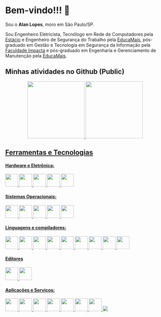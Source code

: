 # Bem-vindo!!! 👋

Sou o **Alan Lopes**, moro em São Paulo/SP.

Sou Engenheiro Eletricista, Tecnólogo em Rede de Computadores pela [Estácio](https://www.estacio.br/) e Engenheiro de Segurança do Trabalho pela [EducaMais](https://www.faculdadeeducamais.edu.br/), pós-graduado em Gestão e Tecnologia em Segurança da Informação pela [Faculdade Impacta](https://www.impacta.edu.br/) e pós-graduado em Engenharia e Gerenciamento de Manutenção pela [EducaMais](https://www.faculdadeeducamais.edu.br/).

## Minhas atividades no Github (Public)
<div align="center">
  <a href="https://github.com/sisfenix">
  <img height="180em" src="https://github-readme-stats.vercel.app/api?username=sisfenix&show_icons=true&theme=dark&include_all_commits=true&count_private=true"/>
  <img height="180em" src="https://github-readme-stats.vercel.app/api/top-langs/?username=sisfenix&layout=compact&langs_count=10&theme=dark"/>
</div>

## Ferramentas e Tecnologias
#### Hardware e Eletrônica:
<code><img src="https://cdn.jsdelivr.net/gh/devicons/devicon/icons/arduino/arduino-original.svg" width="40" height="40"/></code>
<code><img src="https://cdn.jsdelivr.net/gh/devicons/devicon/icons/electron/electron-original.svg" width="40" height="40"/></code>
<code><img src="https://cdn.jsdelivr.net/gh/devicons/devicon/icons/raspberrypi/raspberrypi-original.svg" width="40" height="40"/></code>
<code><img src="https://cdn.jsdelivr.net/gh/devicons/devicon/icons/ifttt/ifttt-original.svg" width="40" height="40"/></code>
<code><img src="https://cdn.jsdelivr.net/gh/devicons/devicon/icons/matlab/matlab-original.svg" width="40" height="40"/></code>

#### Sistemas Operacionais:
<code><img src="https://cdn.jsdelivr.net/gh/devicons/devicon/icons/msdos/msdos-original.svg" width="40" height="40"/></code>
<code><img src="https://cdn.jsdelivr.net/gh/devicons/devicon/icons/unix/unix-original.svg" width="40" height="40"/></code>
<code><img src="https://cdn.jsdelivr.net/gh/devicons/devicon/icons/linux/linux-original.svg" width="40" height="40"/></code>
<code><img src="https://cdn.jsdelivr.net/gh/devicons/devicon/icons/debian/debian-original.svg" width="40" height="40"/></code>
<code><img src="https://cdn.jsdelivr.net/gh/devicons/devicon/icons/redhat/redhat-original.svg" width="40" height="40"/></code>

#### Linguagens e compiladores:
<code><img src="https://cdn.jsdelivr.net/gh/devicons/devicon/icons/c/c-original.svg" width="40" height="40"/></code>
<code><img src="https://cdn.jsdelivr.net/gh/devicons/devicon/icons/r/r-original.svg" width="40" height="40"/></code>
<code><img src="https://cdn.jsdelivr.net/gh/devicons/devicon/icons/php/php-original.svg" width="40" height="40"/></code>
<code><img src="https://cdn.jsdelivr.net/gh/devicons/devicon/icons/latex/latex-original.svg" width="40" height="40"/></code>
<code><img src="https://cdn.jsdelivr.net/gh/devicons/devicon/icons/bash/bash-original.svg" width="40" height="40"/></code>
<code><img src="https://cdn.jsdelivr.net/gh/devicons/devicon/icons/python/python-original.svg" width="40" height="40"/></code>
<code><img src="https://cdn.jsdelivr.net/gh/devicons/devicon/icons/erlang/erlang-original.svg" width="40" height="40"/></code>
<code><img src="https://cdn.jsdelivr.net/gh/devicons/devicon/icons/gcc/gcc-original.svg" width="40" height="40"/></code>
<code><img src="https://cdn.jsdelivr.net/gh/devicons/devicon/icons/git/git-original.svg" width="40" height="40"/></code>

#### Editores
<code><img src="https://cdn.jsdelivr.net/gh/devicons/devicon/icons/vim/vim-original.svg" width="40" height="40"/></code>
<code><img src="https://cdn.jsdelivr.net/gh/devicons/devicon/icons/vscode/vscode-original.svg" width="40" height="40"/></code>

#### Aplicações e Serviços:
<code><img src="https://cdn.jsdelivr.net/gh/devicons/devicon/icons/mysql/mysql-original.svg" width="40" height="40"/></code>
<code><img src="https://cdn.jsdelivr.net/gh/devicons/devicon/icons/postgresql/postgresql-original.svg" width="40" height="40"/></code>
<code><img src="https://cdn.jsdelivr.net/gh/devicons/devicon/icons/sqlite/sqlite-original.svg" width="40" height="40"/></code>
<code><img src="https://cdn.jsdelivr.net/gh/devicons/devicon/icons/microsoftsqlserver/microsoftsqlserver-plain.svg" width="40" height="40"/></code>
<code><img src="https://cdn.jsdelivr.net/gh/devicons/devicon/icons/apache/apache-original.svg" width="40" height="40"/></code>
<code><img src="https://cdn.jsdelivr.net/gh/devicons/devicon/icons/ssh/ssh-original.svg" width="40" height="40"/></code>
<code><img src="https://cdn.jsdelivr.net/gh/devicons/devicon/icons/putty/putty-original.svg" width="40" height="40"/></code>
<code><img src="https://cdn.jsdelivr.net/gh/devicons/devicon/icons/docker/docker-original.svg" /></code>
